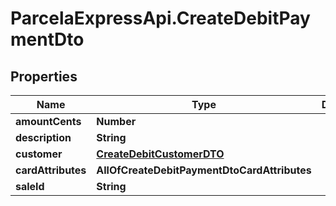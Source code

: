 # ParcelaExpressApi.CreateDebitPaymentDto

## Properties
Name | Type | Description | Notes
------------ | ------------- | ------------- | -------------
**amountCents** | **Number** |  | 
**description** | **String** |  | 
**customer** | [**CreateDebitCustomerDTO**](CreateDebitCustomerDTO.md) |  | 
**cardAttributes** | **AllOfCreateDebitPaymentDtoCardAttributes** |  | 
**saleId** | **String** |  | [optional] 
